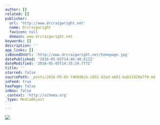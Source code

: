 ```yaml
---
author: []
related: []
publisher:
  url: 'http://www.drcraigwright.net'
  name: Drcraigwright
  favicon: null
  domain: www.drcraigwright.net
keywords: []
description: ''
app_links: []
isBasedOnUrl: 'http://www.drcraigwright.net/homepage.jpg'
datePublished: '2016-05-05T14:46:40.611Z'
dateModified: '2016-05-05T14:35:24.777Z'
title: ''
starred: false
sourcePath: _posts/2016-05-05-7460dbcb-1d92-42ad-a681-bab51920a7f9.md
inFeed: true
hasPage: false
inNav: false
_context: 'http://schema.org'
_type: MediaObject

---
```

<article style=""><img src="http://www.drcraigwright.net/homepage.jpg" /></article>
